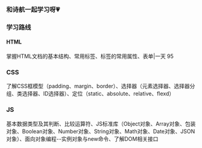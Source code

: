 ### 和诗航一起学习呀💗

### 学习路线

#### HTML

掌握HTML文档的基本结构、常用标签、标签的常用属性、表单|一天 95

### CSS
了解CSS框模型（padding、margin、border）、选择器（元素选择器、选择器分组、类选择器、ID选择器）、定位（static、absolute、relative、flexd）

### JS
基本数据类型及其判断、比较运算符、JS标准库（Object对象、Array对象、包装对象、Boolean对象、Number对象、String对象、Math对象、Date对象、JSON对象）、面向对象编程--实例对象与new命令、了解DOM相关接口
